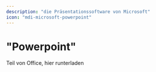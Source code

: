 ```yaml
---
description: "die Präsentationssoftware von Microsoft"
icon: "mdi-microsoft-powerpoint"
---
```


# "Powerpoint"



Teil von Office, hier runterladen

<Features />


